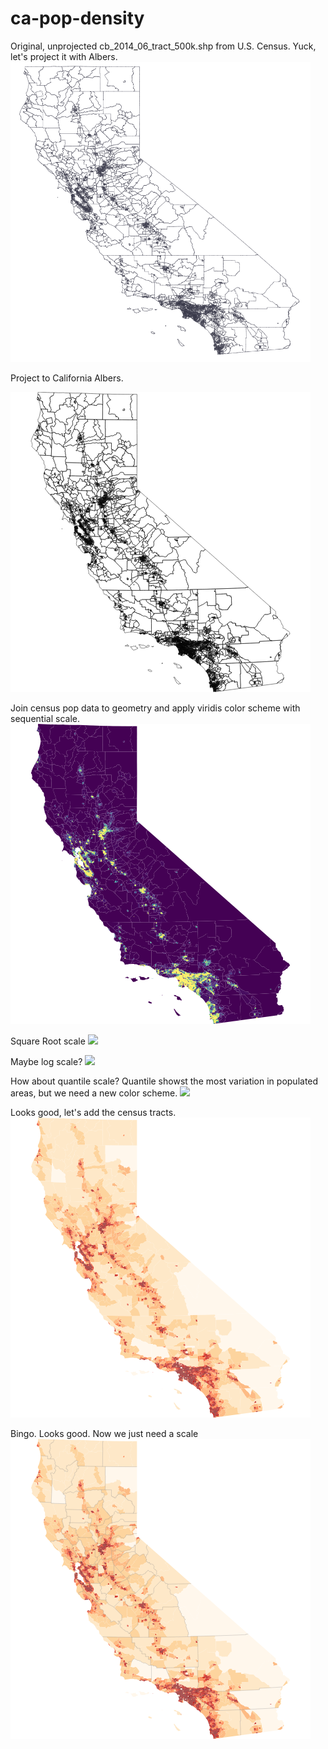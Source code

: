 # ca-pop-density
Original, unprojected cb_2014_06_tract_500k.shp from U.S. Census. Yuck, let's project it with Albers.
<img src="https://raw.githubusercontent.com/orcutt989/d3js/master/ca-pop-density/png/ca-original.png" width="480" height="480">

Project to California Albers.

![](https://raw.githubusercontent.com/orcutt989/d3js/master/ca-pop-density/png/ca-albers.png)

Join census pop data to geometry and apply viridis color scheme with sequential scale.
![](https://raw.githubusercontent.com/orcutt989/d3js/master/ca-pop-density/png/ca-albers-color.png)

Square Root scale
![](https://raw.githubusercontent.com/orcutt989/d3js/master/ca-pop-density/png/ca-albers-sqrt.png)

Maybe log scale?
![](https://raw.githubusercontent.com/orcutt989/d3js/master/ca-pop-density/png/ca-albers-log.png)

How about quantile scale? Quantile showst the most variation in populated areas, but we need a new color scheme.
![](https://raw.githubusercontent.com/orcutt989/d3js/master/ca-pop-density/png/ca-albers-quantile.png)

Looks good, let's add the census tracts.
![](https://raw.githubusercontent.com/orcutt989/d3js/master/ca-pop-density/png/ca-tracts-threshold.png)

Bingo. Looks good. Now we just need a scale
![ca](https://raw.githubusercontent.com/orcutt989/d3js/master/ca-pop-density/png/ca.png)
